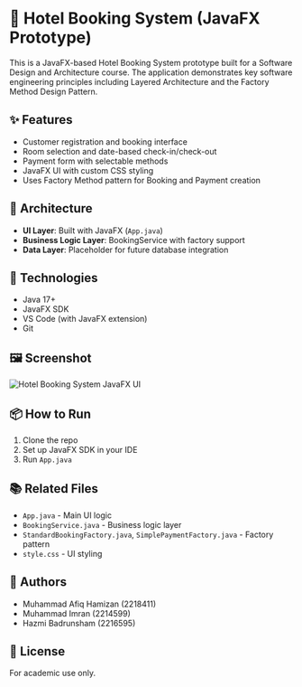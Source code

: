 # 🏨 Hotel Booking System (JavaFX Prototype)

This is a JavaFX-based Hotel Booking System prototype built for a Software Design and Architecture course. The application demonstrates key software engineering principles including Layered Architecture and the Factory Method Design Pattern.

## ✨ Features
- Customer registration and booking interface
- Room selection and date-based check-in/check-out
- Payment form with selectable methods
- JavaFX UI with custom CSS styling
- Uses Factory Method pattern for Booking and Payment creation

## 🧱 Architecture
- **UI Layer**: Built with JavaFX (`App.java`)
- **Business Logic Layer**: BookingService with factory support
- **Data Layer**: Placeholder for future database integration

## 📁 Technologies
- Java 17+
- JavaFX SDK
- VS Code (with JavaFX extension)
- Git

## 🖼️ Screenshot
![Hotel Booking System JavaFX UI](https://i.imgur.com/uW333oe.png)

## 📦 How to Run
1. Clone the repo
2. Set up JavaFX SDK in your IDE
3. Run `App.java`

## 📚 Related Files
- `App.java` - Main UI logic
- `BookingService.java` - Business logic layer
- `StandardBookingFactory.java`, `SimplePaymentFactory.java` - Factory pattern
- `style.css` - UI styling

## 📎 Authors
- Muhammad Afiq Hamizan (2218411)  
- Muhammad Imran (2214599)  
- Hazmi Badrunsham (2216595)

## 📜 License
For academic use only.

